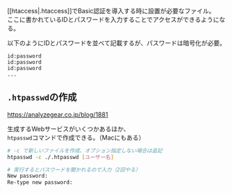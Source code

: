 [[htaccess|.htaccess]]でBasic認証を導入する時に設置が必要なファイル。    
ここに書かれているIDとパスワードを入力することでアクセスができるようになる。

以下のようにIDとパスワードを並べて記載するが、パスワードは暗号化が必要。
```
id:password
id:password
id:password
...
```

## `.htpasswd`の作成
<https://analyzegear.co.jp/blog/1881>

生成するWebサービスがいくつかあるほか、  
`htpasswd`コマンドで作成できる。（Macにもある）
```bash
# -c で新しいファイルを作成、オプション指定しない場合は追記
htpasswd -c ./.htpasswd [ユーザー名]

# 実行するとパスワードを聞かれるので入力（2回やる）
New password: 
Re-type new password:
```